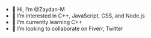 - 👋 Hi, I’m @Zaydan-M
- 👀 I’m interested in C++, JavaScript, CSS, and Node.js
- 🌱 I’m currently learning C++
- 💞️ I’m looking to collaborate on Fiverr, Twitter

<!---
Zaydan-M/Zaydan-M is a ✨ special ✨ repository because its `README.md` (this file) appears on your GitHub profile.
You can click the Preview link to take a look at your changes.
--->
